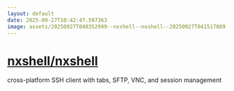 ```yaml
---
layout: default
date: 2025-09-27T10:42:47.597363
image: assets/20250927T040352999--nxshell--nxshell--20250927T041517889--cropped.png
---
```


# [nxshell/nxshell](https://github.com/nxshell/nxshell)

cross-platform SSH client with tabs, SFTP, VNC, and session management
